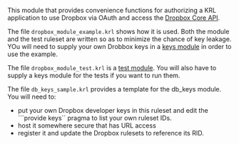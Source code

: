 
This module that provides convenience functions for authorizing a KRL application to use Dropbox via OAuth and access the [Dropbox Core API](https://www.dropbox.com/developers/core). 

The file ```dropbox_module_example.krl``` shows how it is used. Both the module and the test ruleset are written so as to minimize the chance of key leakage.  YOu will need to supply your own Drobbox keys in a [keys module](http://developer.kynetx.com/display/docs/Keys) in order to use the example. 

The file ```dropbox_module_test.krl``` is a [test module](http://developer.kynetx.com/display/docs/Test-Driven+Development+and+KRL). You will also have to supply a keys module for the tests if you want to run them.  

The file ```db_keys_sample.krl``` provides a template for the db_keys module.  You will need to:

- put your own Dropbox developer keys in this ruleset and edit the ```provide keys`` pragma to list your own ruleset IDs. 
- host it somewhere secure that has URL access
- register it and update the Dropbox rulesets to reference its RID. 

